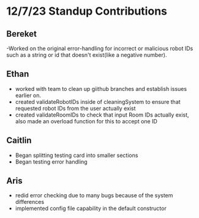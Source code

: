 # 12/7/23 Standup Contributions

## Bereket
-Worked on the original error-handling for incorrect or malicious robot IDs such as a string or id that doesn't exist(like a negative number).

## Ethan
- worked with team to clean up giithub branches and establish issues earlier on.
- created validateRobotIDs inside of cleaningSystem to ensure that requested robot IDs from the user actually exist
- created validateRoomIDs to check that input Room IDs actually exist, also made an overload function for this to accept one ID

## Caitlin
 - Began splitting testing card into smaller sections
 - Began testing error handling

## Aris
- redid error checking due to many bugs because of the system differences
- implemented config file capability in the default constructor
